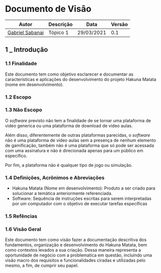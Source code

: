 # Documento de Visão

|  Autor | Descrição | Data | Versão |
|--|--|--|--|
| [Gabriel Sabanai](https://github.com/Sabanai104) | Tópico 1  | 29/03/2021| 0.1 |

## 1 _ Introdução

### 1.1 Finalidade 

Este documento tem como objetivo esclarecer e documentar as características e aplicações do desenvolvimento do projeto Hakuna Matata (nome em desenvolvimento).

### 1.2 Escopo 

### 1.3 Não Escopo

O *software* previsto não tem a finalidade de se tornar uma plataforma de video generica ou uma plataforma de download de video aulas.

Além disso, diferentemente de outras plataformas parecidas, o *software* não é uma plataforma de video aulas sem a presença de nenhum elemento de gamificação, também não é uma plataforma que só pode ser acessada com uma assinatura e não é direcionada apenas para um público em especifico. 

Por fim, a plataforma não é qualquer tipo de jogo ou simulação.

### 1.4 Definições, Acrônimos e Abreviações

* Hakuna Matata (Nome em desenvolvimento): Produto a ser criado para solucionar a temática anteriormente referenciada.
* Software: Sequência de instruções escritas para serem interpretadas por um computador com o objetivo de executar tarefas específicas

### 1.5 Refências

### 1.6 Visão Geral

Este documento tem como visão fazer a documentação descritiva dos fundamentos, organização e desenvolvimento do Hakuna Matata, bem como contextos levados a sua criação. Dessa maneira representa a oportunidade de negócio com a problematica em questão, incluindo uma visão macro dos requisitos e funcionalidades ciradas e utilizadas pelo mesmo, a fim, de cumprir seu papel.